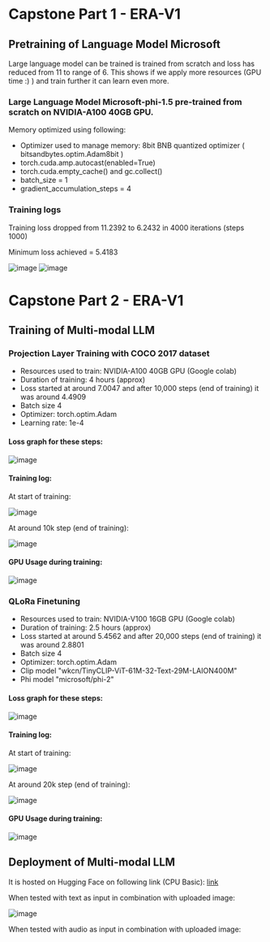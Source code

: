 # Capstone Part 1 - ERA-V1 

## Pretraining of Language Model Microsoft

Large language model can be trained is trained from scratch and loss has reduced from 11 to range of 6. This shows if we apply more resources (GPU time :) ) and train further it can learn even more.

### Large Language Model Microsoft-phi-1.5 pre-trained from scratch on NVIDIA-A100 40GB GPU.

Memory optimized using following:
* Optimizer used to manage memory: 8bit BNB quantized optimizer ( bitsandbytes.optim.Adam8bit )
* torch.cuda.amp.autocast(enabled=True)
* torch.cuda.empty_cache() and gc.collect()
* batch_size = 1
* gradient_accumulation_steps = 4

### Training logs

Training loss dropped from 11.2392 to 6.2432 in 4000 iterations (steps 1000)

Minimum loss achieved = 5.4183

![image](https://github.com/MPGarg/ERA1_Capstone/assets/120099863/42d641e7-fbe8-469b-9601-cfaad633efc7)
![image](https://github.com/MPGarg/ERA1_Capstone/assets/120099863/6552e023-4271-4ca6-a018-f5ad2cf2f5b2)

# Capstone Part 2 - ERA-V1 

## Training of Multi-modal LLM

### Projection Layer Training with COCO 2017 dataset

* Resources used to train: NVIDIA-A100 40GB GPU (Google colab)
* Duration of training: 4 hours (approx)
* Loss started at around 7.0047 and after 10,000 steps (end of training) it was around 4.4909
* Batch size 4
* Optimizer: torch.optim.Adam
* Learning rate: 1e-4

#### Loss graph for these steps:

![image](https://github.com/MPGarg/ERA1_Capstone/assets/120099863/3c43a7a6-39f8-4d00-8575-8a3813d3de62)

#### Training log: 

At start of training:

![image](https://github.com/MPGarg/ERA1_Capstone/assets/120099863/f991ac2a-87f6-49a8-9e2e-70c59a21666d)

At around 10k step (end of training):

![image](https://github.com/MPGarg/ERA1_Capstone/assets/120099863/595943c6-bac5-4229-83f8-7b934914957d)

#### GPU Usage during training:

![image](https://github.com/MPGarg/ERA1_Capstone/assets/120099863/2e2318af-6cfe-4242-aeec-4f950da3e050)

### QLoRa Finetuning

* Resources used to train: NVIDIA-V100 16GB GPU (Google colab)
* Duration of training: 2.5 hours (approx)
* Loss started at around 5.4562 and after 20,000 steps (end of training) it was around 2.8801
* Batch size 4
* Optimizer: torch.optim.Adam
* Clip model "wkcn/TinyCLIP-ViT-61M-32-Text-29M-LAION400M"
* Phi model "microsoft/phi-2"

#### Loss graph for these steps:

![image](https://github.com/MPGarg/ERA1_Capstone/assets/120099863/c288d1d8-c475-424e-93ee-18bd71432660)

#### Training log: 

At start of training:

![image](https://github.com/MPGarg/ERA1_Capstone/assets/120099863/ab4ab061-7f6b-47f6-a6e5-caa5e41f1bb2)

At around 20k step (end of training):

![image](https://github.com/MPGarg/ERA1_Capstone/assets/120099863/a2ab0889-5e49-4cca-9692-05a7029fe0c4)

#### GPU Usage during training:

![image](https://github.com/MPGarg/ERA1_Capstone/assets/120099863/c454ce3d-dccf-40cd-87a9-d2870b845002)

## Deployment of Multi-modal LLM

It is hosted on Hugging Face on following link (CPU Basic): [link](https://huggingface.co/spaces/MadhurGarg/multi-modalLLM)

When tested with text as input in combination with uploaded image:

![image](https://github.com/MPGarg/ERA1_Capstone/assets/120099863/62c58ace-cbaf-4a89-b383-02622c9d9be0)

When tested with audio as input in combination with uploaded image:


